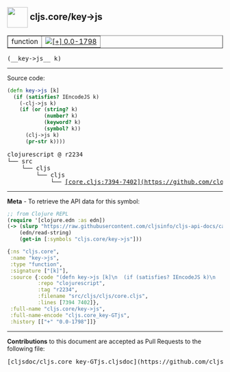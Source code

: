 ## <img width="48px" valign="middle" src="http://i.imgur.com/Hi20huC.png"> cljs.core/key->js

 <table border="1">
<tr>

<td>function</td>
<td><a href="https://github.com/cljsinfo/cljs-api-docs/tree/0.0-1798"><img valign="middle" alt="[+] 0.0-1798" src="https://img.shields.io/badge/+-0.0--1798-lightgrey.svg"></a> </td>
</tr>
</table>

 <samp>
(__key->js__ k)<br>
</samp>

---





Source code:

```clj
(defn key->js [k]
  (if (satisfies? IEncodeJS k)
    (-clj->js k)
    (if (or (string? k)
            (number? k)
            (keyword? k)
            (symbol? k))
      (clj->js k)
      (pr-str k))))
```

 <pre>
clojurescript @ r2234
└── src
    └── cljs
        └── cljs
            └── <ins>[core.cljs:7394-7402](https://github.com/clojure/clojurescript/blob/r2234/src/cljs/cljs/core.cljs#L7394-L7402)</ins>
</pre>


---

__Meta__ - To retrieve the API data for this symbol:

```clj
;; from Clojure REPL
(require '[clojure.edn :as edn])
(-> (slurp "https://raw.githubusercontent.com/cljsinfo/cljs-api-docs/catalog/cljs-api.edn")
    (edn/read-string)
    (get-in [:symbols "cljs.core/key->js"]))
```

```clj
{:ns "cljs.core",
 :name "key->js",
 :type "function",
 :signature ["[k]"],
 :source {:code "(defn key->js [k]\n  (if (satisfies? IEncodeJS k)\n    (-clj->js k)\n    (if (or (string? k)\n            (number? k)\n            (keyword? k)\n            (symbol? k))\n      (clj->js k)\n      (pr-str k))))",
          :repo "clojurescript",
          :tag "r2234",
          :filename "src/cljs/cljs/core.cljs",
          :lines [7394 7402]},
 :full-name "cljs.core/key->js",
 :full-name-encode "cljs.core_key-GTjs",
 :history [["+" "0.0-1798"]]}

```

---

__Contributions__ to this document are accepted as Pull Requests to the following file:

 <pre>
[cljsdoc/cljs.core_key-GTjs.cljsdoc](https://github.com/cljsinfo/cljs-api-docs/blob/master/cljsdoc/cljs.core_key-GTjs.cljsdoc)
</pre>

